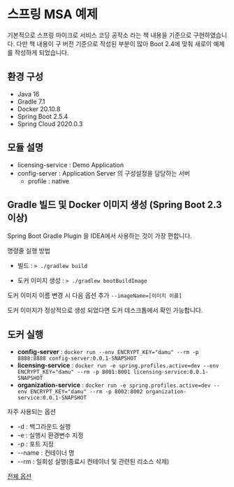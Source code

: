 # 스프링 MSA 예제
기본적으로 스프링 마이크로 서비스 코딩 공작소 라는 책 내용을 기준으로 구현하였습니다.
다만 책 내용이 구 버전 기준으로 작성된 부분이 많아 Boot 2.4에 맞춰 새로이 예제를 작성하게 되었습니다.
## 환경 구성
- Java 16
- Gradle 7.1
- Docker 20.10.8
- Spring Boot 2.5.4
- Spring Cloud 2020.0.3

## 모듈 설명
- licensing-service : Demo Application
- config-server : Application Server 의 구성설정을 담당하는 서버
    - profile : native 

## Gradle 빌드 및 Docker 이미지 생성 (Spring Boot 2.3 이상)
Spring Boot Gradle Plugin 을 IDEA에서 사용하는 것이 가장 편합니다.

명령줄 실행 방법

- 빌드 : `> ./gradlew build`

- 도커 이미지 생성 : `> ./gradlew bootBuildImage`

도커 이미지 이름 변경 시 다음 옵션 추가 `--imageName=[이미지 이름]` 

도커 이미지가 정상적으로 생성 되었다면 도커 데스크톱에서 확인 가능합니다. 

## 도커 실행
- **config-server** : `docker run --env ENCRYPT_KEY="damu" --rm -p 8888:8888 config-server:0.0.1-SNAPSHOT`
- **licensing-service** : `docker run -e spring.profiles.active=dev --env ENCRYPT_KEY="damu" --rm -p 8001:8001 licensing-service:0.0.1-SNAPSHOT`
- **organization-service** : `docker run -e spring.profiles.active=dev --env ENCRYPT_KEY="damu" --rm -p 8002:8002 organization-service:0.0.1-SNAPSHOT` 

자주 사용되는 옵션
- -d : 백그라운드 실행
- -e : 실행시 환경변수 지정
- -p : 포트 지정
- --name : 컨테이너 명
- --rm : 일회성 실행(종료시 컨테이너 및 관련된 리소스 삭제)

[전체 옵션](https://docs.docker.com/engine/reference/run/)
